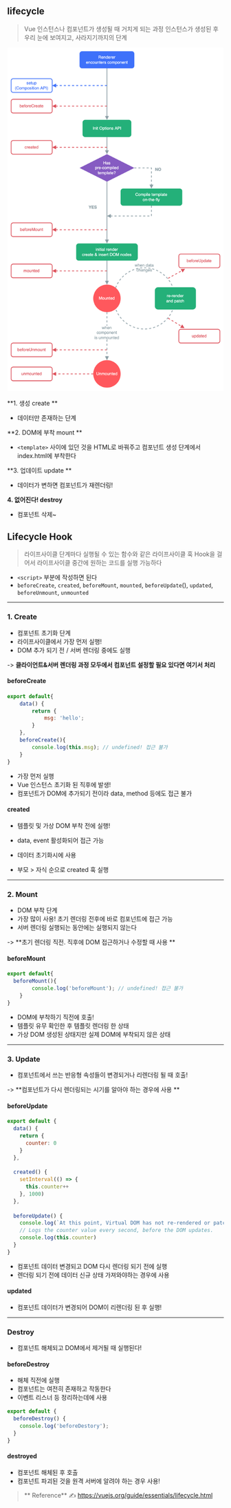 ## lifecycle
> Vue 인스턴스나 컴포넌트가 생성될 때 거치게 되는 과정 
> 인스턴스가 생성된 후 우리 눈에 보여지고, 사라지기까지의 단계 

![](vue의lifecycle과hook.assets/image.png)


**1. 생성 create **
- 데이터만 존재하는 단계

**2. DOM에 부착 mount **
- `<template>` 사이에 있던 것을 HTML로 바꿔주고 컴포넌트 생성 단계에서 index.html에 부착한다

**3. 업데이트 update **
- 데이터가 변하면 컴포넌트가 재렌더링! 
  

**4. 없어진다! destroy**
- 컴포넌트 삭제~

## Lifecycle Hook 
> 라이프사이클 단계마다 실행될 수 있는 함수와 같은 라이프사이클 훅
> Hook을 걸어서 라이프사이클 중간에 원하는 코드를 실행 가능하다 

- `<script>` 부분에 작성하면 된다 
- `beforeCreate`, `created`, `beforeMount`, `mounted`, `beforeUpdate`(), `updated`, `beforeUnmount`, `unmounted`
---

### 1. Create
- 컴포넌트 초기화 단계 
- 라이프사이클에서 가장 먼저 실행! 
- DOM 추가 되기 전 / 서버 렌더링 중에도 실행 

-> **클라이언트&서버 렌더링 과정 모두에서 컴포넌트 설정할 필요 있다면 여기서 처리**

#### beforeCreate

```js
export default{
    data() {
        return {
            msg: 'hello';
        }
    },
    beforeCreate(){
        console.log(this.msg); // undefined! 접근 불가
    }
}

```
- 가장 먼저 실행
- Vue 인스턴스 초기화 된 직후에 발생! 
- 컴포넌트가 DOM에 추가되기 전이라 data, method 등에도 접근 불가

#### created

- 템플릿 및 가상 DOM 부착 전에 실행!
- data, event 활성화되어 접근 가능 

- 데이터 초기화시에 사용
- 부모 > 자식 순으로 created 훅 실행 

---

### 2. Mount 
- DOM 부착 단계
- 가장 많이 사용! 초기 렌더링 전후에 바로 컴포넌트에 접근 가능
- 서버 렌더링 실행되는 동안에는 실행되지 않는다 

-> **초기 렌더링 직전. 직후에 DOM 접근하거나 수정할 때 사용 **

#### beforeMount 

```js
export default{
  beforeMount(){
        console.log('beforeMount'); // undefined! 접근 불가
    }
}
```
- DOM에 부착하기 직전에 호출!
- 템플릿 유무 확인한 후 템플릿 렌더링 한 상태
- 가상 DOM 생성된 상태지만 실제 DOM에 부착되지 않은 상태

---

### 3. Update 
- 컴포넌트에서 쓰는 반응형 속성들이 변경되거나 리렌더링 될 때 호출! 

-> **컴포넌트가 다시 렌더링되는 시기를 알아야 하는 경우에 사용 **

#### beforeUpdate 
```js
export default {
  data() {
    return {
      counter: 0
    }
  },

  created() {
    setInterval(() => {
      this.counter++
    }, 1000)
  },

  beforeUpdate() {
    console.log(`At this point, Virtual DOM has not re-rendered or patched yet.`)
    // Logs the counter value every second, before the DOM updates.
    console.log(this.counter)
  }
}
```

- 컴포넌트 데이터 변경되고 DOM 다시 렌더링 되기 전에 실행
- 렌더링 되기 전에 데이터 신규 상태 가져와야하는 경우에 사용

#### updated
- 컴포넌트 데이터가 변경되어 DOM이 리렌더링 된 후 실행!

---

### Destroy
- 컴포넌트 해체되고 DOM에서 제거될 때 실행된다! 

#### beforeDestroy 
- 해체 직전에 실행 
- 컴포넌트는 여전히 존재하고 작동한다
- 이벤트 리스너 등 정리하는데에 사용 

```js
export default {
  beforeDestroy() {
    console.log('beforeDestory');
  }
}
```

#### destroyed
- 컴포넌트 해체된 후 호출 
- 컴포넌트 파괴된 것을 원격 서버에 알려야 하는 경우 사용!

>** Reference** ✍
>https://vuejs.org/guide/essentials/lifecycle.html